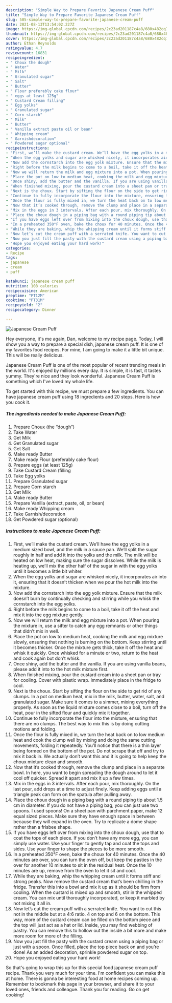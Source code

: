 ```yaml
---
description: "Simple Way to Prepare Favorite Japanese Cream Puff"
title: "Simple Way to Prepare Favorite Japanese Cream Puff"
slug: 505-simple-way-to-prepare-favorite-japanese-cream-puff
date: 2021-08-13T13:54:02.227Z
image: https://img-global.cpcdn.com/recipes/2c23ad201187c4a8/680x482cq70/japanese-cream-puff-recipe-main-photo.jpg
thumbnail: https://img-global.cpcdn.com/recipes/2c23ad201187c4a8/680x482cq70/japanese-cream-puff-recipe-main-photo.jpg
cover: https://img-global.cpcdn.com/recipes/2c23ad201187c4a8/680x482cq70/japanese-cream-puff-recipe-main-photo.jpg
author: Ethan Reynolds
ratingvalue: 4.7
reviewcount: 16831
recipeingredient:
- " Choux the dough"
- " Water"
- " Milk"
- " Granulated sugar"
- " Salt"
- " Butter"
- " Flour preferably cake flour"
- " eggs at least 125g"
- " Custard Cream filling"
- " Egg yolks"
- " Granulated sugar"
- " Corn starch"
- " Milk"
- " Butter"
- " Vanilla extract paste oil or bean"
- " Whipping cream"
- " Garnishdecoration"
- " Powdered sugar optional"
recipeinstructions:
- "First, we’ll make the custard cream. We’ll have the egg yolks in a medium sized bowl, and the milk in a sauce pan. We’ll split the sugar roughly in half and add it into the yolks and the milk. The milk will be heated on low heat, making sure the sugar dissolves. While the milk is heating up, we’ll mix the other half of the sugar in with the egg yolks until it becomes a little bit whiter."
- "When the egg yolks and sugar are whisked nicely, it incorporates air into it, ensuring that it doesn’t thicken when we pour the hot milk into the mixture."
- "Now add the cornstarch into the egg yolk mixture. Ensure that the milk doesn’t burn by continually checking and stirring while you whisk the cornstarch into the egg yolks."
- "Right before the milk begins to come to a boil, take it off the heat and mix it into the egg mixture gently."
- "Now we will return the milk and egg mixture into a pot. When pouring the mixture in, use a sifter to catch any egg remnants or other things that didn’t mix in well."
- "Place the pot on low to medium heat, cooking the milk and egg mixture slowly, ensuring that nothing is burning on the bottom. Keep stirring until it becomes thicker. Once the mixture gets thick, take it off the heat and whisk it quickly. Once whisked for a minute or two, return to the heat and cook again but don’t whisk."
- "Once shiny, add the butter and the vanilla. If you are using vanilla beans, please add it into to the hot milk mixture first."
- "When finished mixing, pour the custard cream into a sheet pan or tray for cooling. Cover with plastic wrap. Immediately place in the fridge to cool."
- "Next is the choux. Start by sifting the flour on the side to get rid of any clumps. In a pot on medium heat, mix in the milk, butter, water, salt, and granulated sugar. Make sure it comes to a simmer, mixing everything properly. As soon as the liquid mixture comes close to a boil, turn off the heat, pour in the sifted flour and quickly mix it together."
- "Continue to fully incorporate the flour into the mixture, ensuring that there are no clumps. The best way to mix this is by doing cutting motions and folding."
- "Once the flour is fully mixed in, we turn the heat back on to low medium heat and cook the clump well by mixing and doing the same cutting movements, folding it repeatedly. You’ll notice that there is a thin layer being formed on the bottom of the pot. Do not scrape that off and try to mix it back in. We actually don’t want this and it is going to help keep the choux mixture clean and smooth."
- "Now that it’s cooked through, remove the clump and place in a separate bowl. In here, you want to begin spreading the dough around to let it cool off quicker. Spread it apart and mix it up a few times."
- "Mix in the eggs in 3 intervals. After each pour, mix thoroughly. On the last pour, add drops at a time to adjust finely. Keep adding eggs until a triangle peak can form on the spatula after pulling away."
- "Place the choux dough in a piping bag with a round piping tip about 1.5 cm in diameter. If you do not have a piping bag, you can just use two spoons. I used spoons! On a sheet pan with parchment paper, make 12 equal sized pieces. Make sure they have enough space in between because they will expand in the oven. Try to replicate a dome shape rather than a frisbee shape."
- "If you have eggs left over from mixing into the choux dough, use that to coat the tops of each piece. If you don’t have any more egg, you can simply use water. Use your finger to gently tap and coat the tops and sides. Use your finger to shape the pieces to be more smooth."
- "In a preheated 350°F oven, bake the choux for 40 minutes. Once the 40 minutes are over, you can turn the oven off, but keep the pasties in the over for another 10 minutes to sit in the residual heat. Once the 10 minutes are up, remove from the oven to let it sit and cool."
- "While they are baking, whip the whipping cream until it forms stiff and strong peaks. Now remove the custard cream that’s been chilling in the fridge. Transfer this into a bowl and mix it up as it should be firm from cooling. When the custard is mixed up and smooth, stir in the whipped cream. You can mix until thoroughly incorporated, or keep it marbled by not mixing it all in."
- "Now let’s cut the cream puff with a serrated knife. You want to cut this not in the middle but at a 4:6 ratio. 4 on top and 6 on the bottom. This way, more of the custard cream can be filled on the bottom piece and the top will just act as a hat or lid. Inside, you may find webbing of pastry. You can remove this to hollow out the inside a bit more and make more room for more of the filling."
- "Now you just fill the pasty with the custard cream using a piping bag or just with a spoon. Once filled, place the top piece back on and you’re done! As an added decoration, sprinkle powdered sugar on top."
- "Hope you enjoyed eating your hard work!"
categories:
- Recipe
tags:
- japanese
- cream
- puff

katakunci: japanese cream puff 
nutrition: 108 calories
recipecuisine: American
preptime: "PT12M"
cooktime: "PT31M"
recipeyield: "2"
recipecategory: Dinner

---
```



![Japanese Cream Puff](https://img-global.cpcdn.com/recipes/2c23ad201187c4a8/680x482cq70/japanese-cream-puff-recipe-main-photo.jpg)

Hey everyone, it's me again, Dan, welcome to my recipe page. Today, I will show you a way to prepare a special dish, japanese cream puff. It is one of my favorites food recipes. For mine, I am going to make it a little bit unique. This will be really delicious.

Japanese Cream Puff is one of the most popular of recent trending meals in the world. It's enjoyed by millions every day. It is simple, it is fast, it tastes yummy. They're nice and they look wonderful. Japanese Cream Puff is something which I've loved my whole life.




To get started with this recipe, we must prepare a few ingredients. You can have japanese cream puff using 18 ingredients and 20 steps. Here is how you cook it.

<!--inarticleads1-->

##### The ingredients needed to make Japanese Cream Puff:

1. Prepare  Choux (the “dough”)
1. Take  Water
1. Get  Milk
1. Get  Granulated sugar
1. Get  Salt
1. Make ready  Butter
1. Make ready  Flour (preferably cake flour)
1. Prepare  eggs (at least 125g)
1. Take  Custard Cream (filling
1. Take  Egg yolks
1. Prepare  Granulated sugar
1. Prepare  Corn starch
1. Get  Milk
1. Make ready  Butter
1. Prepare  Vanilla (extract, paste, oil, or bean)
1. Make ready  Whipping cream
1. Take  Garnish/decoration
1. Get  Powdered sugar (optional)




<!--inarticleads2-->

##### Instructions to make Japanese Cream Puff:

1. First, we’ll make the custard cream. We’ll have the egg yolks in a medium sized bowl, and the milk in a sauce pan. We’ll split the sugar roughly in half and add it into the yolks and the milk. The milk will be heated on low heat, making sure the sugar dissolves. While the milk is heating up, we’ll mix the other half of the sugar in with the egg yolks until it becomes a little bit whiter.
1. When the egg yolks and sugar are whisked nicely, it incorporates air into it, ensuring that it doesn’t thicken when we pour the hot milk into the mixture.
1. Now add the cornstarch into the egg yolk mixture. Ensure that the milk doesn’t burn by continually checking and stirring while you whisk the cornstarch into the egg yolks.
1. Right before the milk begins to come to a boil, take it off the heat and mix it into the egg mixture gently.
1. Now we will return the milk and egg mixture into a pot. When pouring the mixture in, use a sifter to catch any egg remnants or other things that didn’t mix in well.
1. Place the pot on low to medium heat, cooking the milk and egg mixture slowly, ensuring that nothing is burning on the bottom. Keep stirring until it becomes thicker. Once the mixture gets thick, take it off the heat and whisk it quickly. Once whisked for a minute or two, return to the heat and cook again but don’t whisk.
1. Once shiny, add the butter and the vanilla. If you are using vanilla beans, please add it into to the hot milk mixture first.
1. When finished mixing, pour the custard cream into a sheet pan or tray for cooling. Cover with plastic wrap. Immediately place in the fridge to cool.
1. Next is the choux. Start by sifting the flour on the side to get rid of any clumps. In a pot on medium heat, mix in the milk, butter, water, salt, and granulated sugar. Make sure it comes to a simmer, mixing everything properly. As soon as the liquid mixture comes close to a boil, turn off the heat, pour in the sifted flour and quickly mix it together.
1. Continue to fully incorporate the flour into the mixture, ensuring that there are no clumps. The best way to mix this is by doing cutting motions and folding.
1. Once the flour is fully mixed in, we turn the heat back on to low medium heat and cook the clump well by mixing and doing the same cutting movements, folding it repeatedly. You’ll notice that there is a thin layer being formed on the bottom of the pot. Do not scrape that off and try to mix it back in. We actually don’t want this and it is going to help keep the choux mixture clean and smooth.
1. Now that it’s cooked through, remove the clump and place in a separate bowl. In here, you want to begin spreading the dough around to let it cool off quicker. Spread it apart and mix it up a few times.
1. Mix in the eggs in 3 intervals. After each pour, mix thoroughly. On the last pour, add drops at a time to adjust finely. Keep adding eggs until a triangle peak can form on the spatula after pulling away.
1. Place the choux dough in a piping bag with a round piping tip about 1.5 cm in diameter. If you do not have a piping bag, you can just use two spoons. I used spoons! On a sheet pan with parchment paper, make 12 equal sized pieces. Make sure they have enough space in between because they will expand in the oven. Try to replicate a dome shape rather than a frisbee shape.
1. If you have eggs left over from mixing into the choux dough, use that to coat the tops of each piece. If you don’t have any more egg, you can simply use water. Use your finger to gently tap and coat the tops and sides. Use your finger to shape the pieces to be more smooth.
1. In a preheated 350°F oven, bake the choux for 40 minutes. Once the 40 minutes are over, you can turn the oven off, but keep the pasties in the over for another 10 minutes to sit in the residual heat. Once the 10 minutes are up, remove from the oven to let it sit and cool.
1. While they are baking, whip the whipping cream until it forms stiff and strong peaks. Now remove the custard cream that’s been chilling in the fridge. Transfer this into a bowl and mix it up as it should be firm from cooling. When the custard is mixed up and smooth, stir in the whipped cream. You can mix until thoroughly incorporated, or keep it marbled by not mixing it all in.
1. Now let’s cut the cream puff with a serrated knife. You want to cut this not in the middle but at a 4:6 ratio. 4 on top and 6 on the bottom. This way, more of the custard cream can be filled on the bottom piece and the top will just act as a hat or lid. Inside, you may find webbing of pastry. You can remove this to hollow out the inside a bit more and make more room for more of the filling.
1. Now you just fill the pasty with the custard cream using a piping bag or just with a spoon. Once filled, place the top piece back on and you’re done! As an added decoration, sprinkle powdered sugar on top.
1. Hope you enjoyed eating your hard work!




So that's going to wrap this up for this special food japanese cream puff recipe. Thank you very much for your time. I'm confident you can make this at home. There is gonna be interesting food at home recipes coming up. Remember to bookmark this page in your browser, and share it to your loved ones, friends and colleague. Thank you for reading. Go on get cooking!
